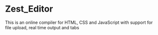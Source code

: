 # Zest_Editor
This is an online compiler for HTML, CSS and JavaScript with support for file upload, real time output and tabs
